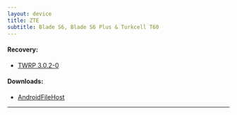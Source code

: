 ```yaml
---
layout: device
title: ZTE
subtitle: Blade S6, Blade S6 Plus & Turkcell T60
---
```


#### Recovery:

- [TWRP 3.0.2-0](/devices/blades6/TWRP)

#### Downloads:

- [AndroidFileHost](https://www.androidfilehost.com/?w=files&flid=89943)

----
